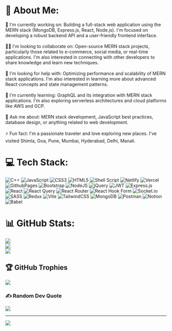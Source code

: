 # 💫 About Me:
🔭 I'm currently working on: Building a full-stack web application using the MERN stack (MongoDB, Express.js, React, Node.js). I'm focused on developing a robust backend API and a user-friendly frontend interface.<br><br>👯‍♂️ I'm looking to collaborate on: Open-source MERN stack projects, particularly those related to e-commerce, social media, or real-time applications. I'm also interested in connecting with other developers to share knowledge and learn new techniques.<br><br>🤝 I'm looking for help with: Optimizing performance and scalability of MERN stack applications. I'm also interested in learning more about advanced React concepts and state management patterns.<br><br>🌱 I'm currently learning: GraphQL and its integration with MERN stack applications. I'm also exploring serverless architectures and cloud platforms like AWS and GCP.<br><br>💬 Ask me about: MERN stack development, JavaScript best practices, database design, or anything related to web development.<br><br>⚡ Fun fact: I'm a passionate traveler and love exploring new places. I've visited Shimla, Goa, Pune, Mumbai, Hyderabad, Delhi, Manali.


# 💻 Tech Stack:
![C++](https://img.shields.io/badge/c++-%2300599C.svg?style=for-the-badge&logo=c%2B%2B&logoColor=white) ![JavaScript](https://img.shields.io/badge/javascript-%23323330.svg?style=for-the-badge&logo=javascript&logoColor=%23F7DF1E) ![CSS3](https://img.shields.io/badge/css3-%231572B6.svg?style=for-the-badge&logo=css3&logoColor=white) ![HTML5](https://img.shields.io/badge/html5-%23E34F26.svg?style=for-the-badge&logo=html5&logoColor=white) ![Shell Script](https://img.shields.io/badge/shell_script-%23121011.svg?style=for-the-badge&logo=gnu-bash&logoColor=white) ![Netlify](https://img.shields.io/badge/netlify-%23000000.svg?style=for-the-badge&logo=netlify&logoColor=#00C7B7) ![Vercel](https://img.shields.io/badge/vercel-%23000000.svg?style=for-the-badge&logo=vercel&logoColor=white) ![GithubPages](https://img.shields.io/badge/github%20pages-121013?style=for-the-badge&logo=github&logoColor=white) ![Bootstrap](https://img.shields.io/badge/bootstrap-%238511FA.svg?style=for-the-badge&logo=bootstrap&logoColor=white) ![NodeJS](https://img.shields.io/badge/node.js-6DA55F?style=for-the-badge&logo=node.js&logoColor=white) ![jQuery](https://img.shields.io/badge/jquery-%230769AD.svg?style=for-the-badge&logo=jquery&logoColor=white) ![JWT](https://img.shields.io/badge/JWT-black?style=for-the-badge&logo=JSON%20web%20tokens) ![Express.js](https://img.shields.io/badge/express.js-%23404d59.svg?style=for-the-badge&logo=express&logoColor=%2361DAFB) ![React](https://img.shields.io/badge/react-%2320232a.svg?style=for-the-badge&logo=react&logoColor=%2361DAFB) ![React Query](https://img.shields.io/badge/-React%20Query-FF4154?style=for-the-badge&logo=react%20query&logoColor=white) ![React Router](https://img.shields.io/badge/React_Router-CA4245?style=for-the-badge&logo=react-router&logoColor=white) ![React Hook Form](https://img.shields.io/badge/React%20Hook%20Form-%23EC5990.svg?style=for-the-badge&logo=reacthookform&logoColor=white) ![Socket.io](https://img.shields.io/badge/Socket.io-black?style=for-the-badge&logo=socket.io&badgeColor=010101) ![SASS](https://img.shields.io/badge/SASS-hotpink.svg?style=for-the-badge&logo=SASS&logoColor=white) ![Redux](https://img.shields.io/badge/redux-%23593d88.svg?style=for-the-badge&logo=redux&logoColor=white) ![Vite](https://img.shields.io/badge/vite-%23646CFF.svg?style=for-the-badge&logo=vite&logoColor=white) ![TailwindCSS](https://img.shields.io/badge/tailwindcss-%2338B2AC.svg?style=for-the-badge&logo=tailwind-css&logoColor=white) ![MongoDB](https://img.shields.io/badge/MongoDB-%234ea94b.svg?style=for-the-badge&logo=mongodb&logoColor=white) ![Postman](https://img.shields.io/badge/Postman-FF6C37?style=for-the-badge&logo=postman&logoColor=white) ![Notion](https://img.shields.io/badge/Notion-%23000000.svg?style=for-the-badge&logo=notion&logoColor=white) ![Babel](https://img.shields.io/badge/Babel-F9DC3e?style=for-the-badge&logo=babel&logoColor=black)
# 📊 GitHub Stats:
![](https://github-readme-stats.vercel.app/api?username=mr-rayeen&theme=dark&hide_border=false&include_all_commits=true&count_private=false)<br/>
![](https://github-readme-streak-stats.herokuapp.com/?user=mr-rayeen&theme=dark&hide_border=false)<br/>
![](https://github-readme-stats.vercel.app/api/top-langs/?username=mr-rayeen&theme=dark&hide_border=false&include_all_commits=true&count_private=false&layout=compact)

## 🏆 GitHub Trophies
![](https://github-profile-trophy.vercel.app/?username=mr-rayeen&theme=radical&no-frame=false&no-bg=true&margin-w=4)

### ✍️ Random Dev Quote
![](https://quotes-github-readme.vercel.app/api?type=horizontal&theme=radical)

---
[![](https://visitcount.itsvg.in/api?id=mr-rayeen&icon=0&color=0)](https://visitcount.itsvg.in)

<!-- Proudly created with GPRM ( https://gprm.itsvg.in ) -->